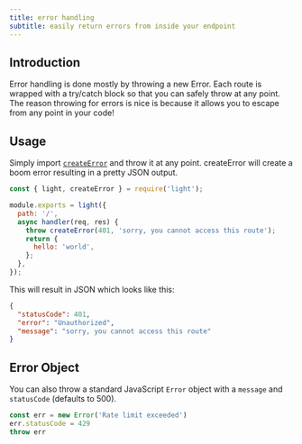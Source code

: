 ```yaml
---
title: error handling
subtitle: easily return errors from inside your endpoint
---
```


## Introduction

Error handling is done mostly by throwing a new Error. Each route is wrapped with a try/catch block so that you can safely throw at any point. The reason throwing for errors is nice is because it allows you to escape from any point in your code!

## Usage

Simply import [`createError`](/docs/boom/create-error) and throw it at any point. createError will create a boom error resulting in a pretty JSON output.

```js
const { light, createError } = require('light');

module.exports = light({
  path: '/',
  async handler(req, res) {
    throw createError(401, 'sorry, you cannot access this route');
    return {
      hello: 'world',
    };
  },
});
```

This will result in JSON which looks like this:

```json
{
  "statusCode": 401,
  "error": "Unauthorized",
  "message": "sorry, you cannot access this route"
}
```

## Error Object

You can also throw a standard JavaScript `Error` object with a `message` and `statusCode` (defaults to 500).

```js
const err = new Error('Rate limit exceeded')
err.statusCode = 429
throw err
```
